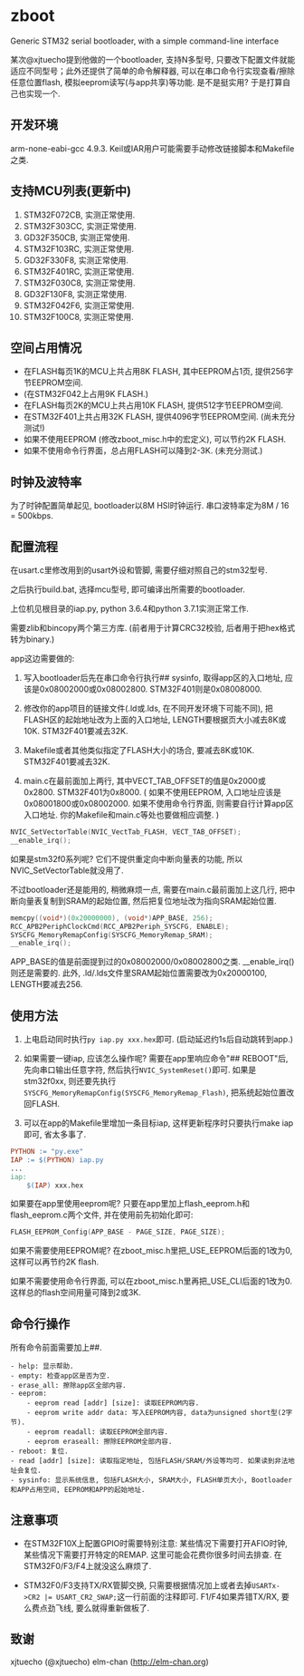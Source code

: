 # zboot
Generic STM32 serial bootloader, with a simple command-line interface

某次@xjtuecho提到他做的一个bootloader, 支持N多型号, 只要改下配置文件就能适应不同型号；此外还提供了简单的命令解释器, 可以在串口命令行实现查看/擦除任意位置flash, 模拟eeprom读写(与app共享)等功能. 是不是挺实用? 于是打算自己也实现一个.

## 开发环境

arm-none-eabi-gcc 4.9.3. Keil或IAR用户可能需要手动修改链接脚本和Makefile之类.

## 支持MCU列表(更新中)

1. STM32F072CB, 实测正常使用.
1. STM32F303CC, 实测正常使用.
1. GD32F350CB, 实测正常使用.
1. STM32F103RC, 实测正常使用.
1. GD32F330F8, 实测正常使用.
1. STM32F401RC, 实测正常使用.
1. STM32F030C8, 实测正常使用.
1. GD32F130F8, 实测正常使用.
1. STM32F042F6, 实测正常使用.
1. STM32F100C8, 实测正常使用.

## 空间占用情况

- 在FLASH每页1K的MCU上共占用8K FLASH, 其中EEPROM占1页, 提供256字节EEPROM空间.
- (在STM32F042上占用9K FLASH.)
- 在FLASH每页2K的MCU上共占用10K FLASH, 提供512字节EEPROM空间.
- 在STM32F401上共占用32K FLASH, 提供4096字节EEPROM空间. (尚未充分测试!)
- 如果不使用EEPROM (修改zboot_misc.h中的宏定义), 可以节约2K FLASH.
- 如果不使用命令行界面，总占用FLASH可以降到2-3K. (未充分测试.)

## 时钟及波特率

为了时钟配置简单起见, bootloader以8M HSI时钟运行. 串口波特率定为8M / 16 = 500kbps.

## 配置流程

在usart.c里修改用到的usart外设和管脚, 需要仔细对照自己的stm32型号.

之后执行build.bat, 选择mcu型号, 即可编译出所需要的bootloader.

上位机见根目录的iap.py, python 3.6.4和python 3.7.1实测正常工作. 

需要zlib和bincopy两个第三方库. (前者用于计算CRC32校验, 后者用于把hex格式转为binary.)

app这边需要做的:

1. 写入bootloader后先在串口命令行执行## sysinfo, 取得app区的入口地址, 应该是0x08002000或0x08002800. STM32F401则是0x08008000. 

1. 修改你的app项目的链接文件(.ld或.lds, 在不同开发环境下可能不同), 把FLASH区的起始地址改为上面的入口地址,  LENGTH要根据页大小减去8K或10K. STM32F401要减去32K.

1. Makefile或者其他类似指定了FLASH大小的场合, 要减去8K或10K. STM32F401要减去32K.

1. main.c在最前面加上两行, 其中VECT_TAB_OFFSET的值是0x2000或0x2800. STM32F401为0x8000.
( 如果不使用EEPROM, 入口地址应该是0x08001800或0x08002000. 如果不使用命令行界面, 则需要自行计算app区入口地址. 你的Makefile和main.c等处也要做相应调整. )

```c
NVIC_SetVectorTable(NVIC_VectTab_FLASH, VECT_TAB_OFFSET);
__enable_irq();
```

如果是stm32f0系列呢? 它们不提供重定向中断向量表的功能, 所以NVIC_SetVectorTable就没用了. 

不过bootloader还是能用的, 稍微麻烦一点, 需要在main.c最前面加上这几行, 把中断向量表复制到SRAM的起始位置,  然后把复位地址改为指向SRAM起始位置.  

```c
memcpy((void*)(0x20000000), (void*)APP_BASE, 256);
RCC_APB2PeriphClockCmd(RCC_APB2Periph_SYSCFG, ENABLE);
SYSCFG_MemoryRemapConfig(SYSCFG_MemoryRemap_SRAM);
__enable_irq(); 
```
   
APP_BASE的值是前面提到过的0x08002000/0x08002800之类. __enable_irq()则还是需要的. 此外, .ld/.lds文件里SRAM起始位置需要改为0x20000100, LENGTH要减去256.

## 使用方法

1. 上电启动同时执行`py iap.py xxx.hex`即可. (启动延迟约1s后自动跳转到app.) 

1. 如果需要一键iap, 应该怎么操作呢? 需要在app里响应命令"## REBOOT"后, 先向串口输出任意字符, 然后执行`NVIC_SystemReset()`即可. 如果是stm32f0xx, 则还要先执行`SYSCFG_MemoryRemapConfig(SYSCFG_MemoryRemap_Flash)`, 把系统起始位置改回FLASH. 

1. 可以在app的Makefile里增加一条目标iap, 这样更新程序时只要执行make iap即可, 省太多事了.

```makefile
PYTHON := "py.exe"
IAP := $(PYTHON) iap.py
...
iap:
    $(IAP) xxx.hex
```

如果要在app里使用eeprom呢? 只要在app里加上flash_eeprom.h和flash_eeprom.c两个文件, 并在使用前先初始化即可:

```c
FLASH_EEPROM_Config(APP_BASE - PAGE_SIZE, PAGE_SIZE);
```

如果不需要使用EEPROM呢? 在zboot_misc.h里把_USE_EEPROM后面的1改为0, 这样可以再节约2K flash.

如果不需要使用命令行界面, 可以在zboot_misc.h里再把_USE_CLI后面的1改为0. 这样总的flash空间用量可降到2或3K.

## 命令行操作

所有命令前面需要加上##.

```
- help: 显示帮助.
- empty: 检查app区是否为空.
- erase_all: 擦除app区全部内容.
- eeprom: 
    - eeprom read [addr] [size]: 读取EEPROM内容.
    - eeprom write addr data: 写入EEPROM内容, data为unsigned short型(2字节).
    - eeprom readall: 读取EEPROM全部内容.
    - eeprom eraseall: 擦除EEPROM全部内容.
- reboot: 复位.
- read [addr] [size]: 读取指定地址, 包括FLASH/SRAM/外设等均可. 如果读到非法地址会复位.
- sysinfo: 显示系统信息, 包括FLASH大小, SRAM大小, FLASH单页大小, Bootloader和APP占用空间, EEPROM和APP的起始地址.
```

## 注意事项

- 在STM32F10X上配置GPIO时需要特别注意: 某些情况下需要打开AFIO时钟, 某些情况下需要打开特定的REMAP. 这里可能会花费你很多时间去排查. 在STM32F0/F3/F4上就没这么麻烦了.

- STM32F0/F3支持TX/RX管脚交换, 只需要根据情况加上或者去掉`USARTx->CR2 |= USART_CR2_SWAP;`这一行前面的注释即可. F1/F4如果弄错TX/RX, 要么费点劲飞线, 要么就得重新做板了.  

## 致谢

xjtuecho (@xjtuecho)
elm-chan (http://elm-chan.org)
